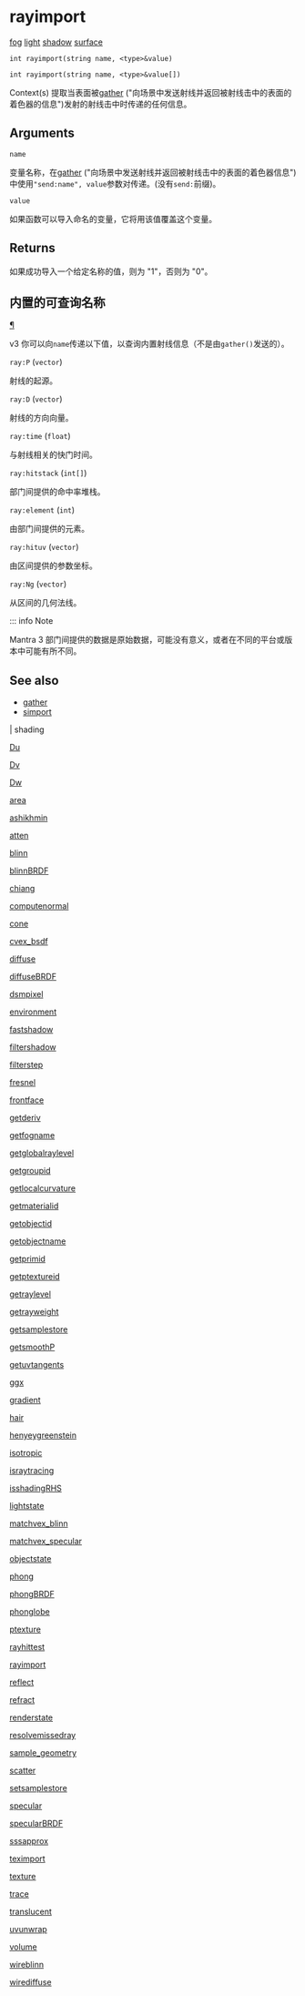 # rayimport

[fog](../contexts/fog.html)
[light](../contexts/light.html)
[shadow](../contexts/shadow.html)
[surface](../contexts/surface.html)

`int rayimport(string name, <type>&value)`

`int rayimport(string name, <type>&value[])`

Context(s) 提取当表面被[gather](gather.html) ("向场景中发送射线并返回被射线击中的表面的着色器的信息")发射的射线击中时传递的任何信息。

## Arguments

`name`

变量名称，在[gather](gather.html) ("向场景中发送射线并返回被射线击中的表面的着色器信息")中使用`"send:name", value`参数对传递。(没有`send:`前缀)。

`value`

如果函数可以导入命名的变量，它将用该值覆盖这个变量。

## Returns

如果成功导入一个给定名称的值，则为 "1"，否则为 "0"。

## 内置的可查询名称

[¶](#built-in-queryable-names)

v3 你可以向`name`传递以下值，以查询内置射线信息（不是由`gather()`发送的）。

`ray:P` (`vector`)

射线的起源。

`ray:D` (`vector`)

射线的方向向量。

`ray:time` (`float`)

与射线相关的快门时间。

`ray:hitstack` (`int[]`)

部门间提供的命中率堆栈。

`ray:element` (`int`)

由部门间提供的元素。

`ray:hituv` (`vector`)

由区间提供的参数坐标。

`ray:Ng` (`vector`)

从区间的几何法线。

::: info Note

Mantra 3 部门间提供的数据是原始数据，可能没有意义，或者在不同的平台或版本中可能有所不同。

## See also

- [gather](gather.html)
- [simport](simport.html)

|
shading

[Du](Du.html)

[Dv](Dv.html)

[Dw](Dw.html)

[area](area.html)

[ashikhmin](ashikhmin.html)

[atten](atten.html)

[blinn](blinn.html)

[blinnBRDF](blinnBRDF.html)

[chiang](chiang.html)

[computenormal](computenormal.html)

[cone](cone.html)

[cvex_bsdf](cvex_bsdf.html)

[diffuse](diffuse.html)

[diffuseBRDF](diffuseBRDF.html)

[dsmpixel](dsmpixel.html)

[environment](environment.html)

[fastshadow](fastshadow.html)

[filtershadow](filtershadow.html)

[filterstep](filterstep.html)

[fresnel](fresnel.html)

[frontface](frontface.html)

[getderiv](getderiv.html)

[getfogname](getfogname.html)

[getglobalraylevel](getglobalraylevel.html)

[getgroupid](getgroupid.html)

[getlocalcurvature](getlocalcurvature.html)

[getmaterialid](getmaterialid.html)

[getobjectid](getobjectid.html)

[getobjectname](getobjectname.html)

[getprimid](getprimid.html)

[getptextureid](getptextureid.html)

[getraylevel](getraylevel.html)

[getrayweight](getrayweight.html)

[getsamplestore](getsamplestore.html)

[getsmoothP](getsmoothP.html)

[getuvtangents](getuvtangents.html)

[ggx](ggx.html)

[gradient](gradient.html)

[hair](hair.html)

[henyeygreenstein](henyeygreenstein.html)

[isotropic](isotropic.html)

[israytracing](israytracing.html)

[isshadingRHS](isshadingRHS.html)

[lightstate](lightstate.html)

[matchvex_blinn](matchvex_blinn.html)

[matchvex_specular](matchvex_specular.html)

[objectstate](objectstate.html)

[phong](phong.html)

[phongBRDF](phongBRDF.html)

[phonglobe](phonglobe.html)

[ptexture](ptexture.html)

[rayhittest](rayhittest.html)

[rayimport](rayimport.html)

[reflect](reflect.html)

[refract](refract.html)

[renderstate](renderstate.html)

[resolvemissedray](resolvemissedray.html)

[sample_geometry](sample_geometry.html)

[scatter](scatter.html)

[setsamplestore](setsamplestore.html)

[specular](specular.html)

[specularBRDF](specularBRDF.html)

[sssapprox](sssapprox.html)

[teximport](teximport.html)

[texture](texture.html)

[trace](trace.html)

[translucent](translucent.html)

[uvunwrap](uvunwrap.html)

[volume](volume.html)

[wireblinn](wireblinn.html)

[wirediffuse](wirediffuse.html)
